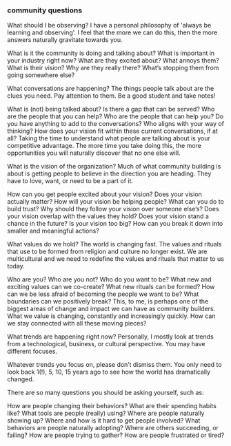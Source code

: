 
### community questions


What should I be observing? 
I have a personal philosophy of 'always be learning and observing'. I feel that the more we can do this, then the more answers naturally gravitate towards you.

What is it the community is doing and talking about?
What is important in your industry right now?
What are they excited about?
What annoys them?
What is their vision?
Why are they really there?
What’s stopping them from going somewhere else?
 
What conversations are happening?
The things people talk about are the clues you need. Pay attention to them. Be a good student and take notes!

What is (not) being talked about?
Is there a gap that can be served?
Who are the people that you can help?
Who are the people that can help you?
Do you have anything to add to the conversations?
Who aligns with your way of thinking?
How does your vision fit within these current conversations, if at all?
Taking the time to understand what people are talking about is your competitive advantage. The more time you take doing this, the more opportunities you will naturally discover that no one else will.
 

What is the vision of the organization?
Much of what community building is about is getting people to believe in the direction you are heading. They have to love, want, or need to be a part of it.

How can you get people excited about your vision?
Does your vision actually matter?
How will your vision be helping people?
What can you do to build trust?
Why should they follow your vision over someone else’s?
Does your vision overlap with the values they hold?
Does your vision stand a chance in the future?
Is your vision too big?
How can you break it down into smaller and meaningful actions?
 
What values do we hold?
The world is changing fast. The values and rituals that use to be formed from religion and culture no longer exist. We are multicultural and we need to redefine the values and rituals that matter to us today.

Who are you?
Who are you not?
Who do you want to be?
What new and exciting values can we co-create?
What new rituals can be formed?
How can we be less afraid of becoming the people we want to be?
What boundaries can we positively break?
This, to me, is perhaps one of the biggest areas of change and impact we can have as community builders. What we value is changing, constantly and increasingly quickly. How can we stay connected with all these moving pieces?
 

What trends are happening right now?
Personally, I mostly look at trends from a technological, business, or cultural perspective. You may have different focuses. 

Whatever trends you focus on, please don’t dismiss them. You only need to look back 1(!), 5, 10, 15 years ago to see how the world has dramatically changed.

There are so many questions you should be asking yourself, such as:

How are people changing their behaviors?
What are their spending habits like?
What tools are people (really) using?
Where are people naturally showing up?
Where and how is it hard to get people involved?
What behaviors are people naturally adopting?
Where are others succeeding, or failing?
How are people trying to gather?
How are people frustrated or tired?
